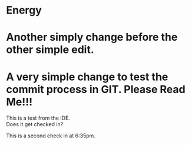# Energy
# Another simply change before the other simple edit.
# A very simple change to test the commit process in GIT.  Please Read Me!!!
This is a test from the IDE.  
Does it get checked in?

This is a second check in at 6:35pm.
